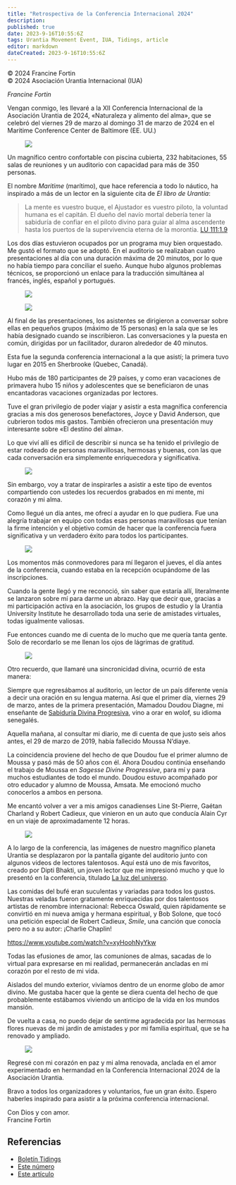 ```yaml
---
title: "Retrospectiva de la Conferencia Internacional 2024"
description: 
published: true
date: 2023-9-16T10:55:6Z
tags: Urantia Movement Event, IUA, Tidings, article
editor: markdown
dateCreated: 2023-9-16T10:55:6Z
---
```


<p class="v-card v-sheet theme--light grey lighten-3 px-2">© 2024 Francine Fortin<br>© 2024 Asociación Urantia Internacional (IUA)</p>

_Francine Fortin_

Vengan conmigo, les llevaré a la XII Conferencia Internacional de la Asociación Urantia de 2024, «Naturaleza y alimento del alma», que se celebró del viernes 29 de marzo al domingo 31 de marzo de 2024 en el Maritime Conference Center de Baltimore (EE. UU.)

<figure id="Figure_1" class="image urantiapedia">
<img src="/image/article/IUA_Tidings/IMG_7950-706x367.jpg">
</figure>

Un magnífico centro confortable con piscina cubierta, 232 habitaciones, 55 salas de reuniones y un auditorio con capacidad para más de 350 personas.

El nombre _Maritime_ (marítimo), que hace referencia a todo lo náutico, ha inspirado a más de un lector en la siguiente cita de _El libro de Urantia_:

> La mente es vuestro buque, el Ajustador es vuestro piloto, la voluntad humana es el capitán. El dueño del navío mortal debería tener la sabiduría de confiar en el piloto divino para guiar al alma ascendente hasta los puertos de la supervivencia eterna de la morontia. [LU 111:1.9](/es/The_Urantia_Book/111#p1_9)

Los dos días estuvieron ocupados por un programa muy bien orquestado. Me gustó el formato que se adoptó. En el auditorio se realizaban cuatro presentaciones al día con una duración máxima de 20 minutos, por lo que no había tiempo para conciliar el sueño. Aunque hubo algunos problemas técnicos, se proporcionó un enlace para la traducción simultánea al francés, inglés, español y portugués.

<figure id="Figure_2" class="image urantiapedia">
<img src="/image/article/IUA_Tidings/Speakers-10-706x420.jpg">
</figure>

<figure id="Figure_3" class="image urantiapedia image-style-align-left">
<img src="/image/article/IUA_Tidings/breakouts-706x432.jpg">
</figure>

Al final de las presentaciones, los asistentes se dirigieron a conversar sobre ellas en pequeños grupos (máximo de 15 personas) en la sala que se les había designado cuando se inscribieron. Las conversaciones y la puesta en común, dirigidas por un facilitador, duraron alrededor de 40 minutos.

Esta fue la segunda conferencia internacional a la que asistí; la primera tuvo lugar en 2015 en Sherbrooke (Quebec, Canadá).

Hubo más de 180 participantes de 29 países, y como eran vacaciones de primavera hubo 15 niños y adolescentes que se beneficiaron de unas encantadoras vacaciones organizadas por lectores.

Tuve el gran privilegio de poder viajar y asistir a esta magnífica conferencia gracias a mis dos generosos benefactores, Joyce y David Anderson, que cubrieron todos mis gastos. También ofrecieron una presentación muy interesante sobre «El destino del alma».

Lo que viví allí es difícil de describir si nunca se ha tenido el privilegio de estar rodeado de personas maravillosas, hermosas y buenas, con las que cada conversación era simplemente enriquecedora y significativa.
<br style="clear:both;"/>

<figure id="Figure_4" class="image urantiapedia">
<img src="/image/article/IUA_Tidings/dialogues-1-706x452.jpg">
</figure>

Sin embargo, voy a tratar de inspirarles a asistir a este tipo de eventos compartiendo con ustedes los recuerdos grabados en mi mente, mi corazón y mi alma.

Como llegué un día antes, me ofrecí a ayudar en lo que pudiera. Fue una alegría trabajar en equipo con todas esas personas maravillosas que tenían la firme intención y el objetivo común de hacer que la conferencia fuera significativa y un verdadero éxito para todos los participantes.

<figure id="Figure_5" class="image urantiapedia">
<img src="/image/article/IUA_Tidings/The-crew-706x349.jpg">
</figure>

Los momentos más conmovedores para mí llegaron el jueves, el día antes de la conferencia, cuando estaba en la recepción ocupándome de las inscripciones.

Cuando la gente llegó y me reconoció, sin saber que estaría allí, literalmente se lanzaron sobre mí para darme un abrazo. Hay que decir que, gracias a mi participación activa en la asociación, los grupos de estudio y la Urantia University Institute he desarrollado toda una serie de amistades virtuales, todas igualmente valiosas.

Fue entonces cuando me di cuenta de lo mucho que me quería tanta gente. Solo de recordarlo se me llenan los ojos de lágrimas de gratitud.

<figure id="Figure_6" class="image urantiapedia">
<img src="/image/article/IUA_Tidings/HULA-Baltimore-706x354.jpg">
</figure>

Otro recuerdo, que llamaré una sincronicidad divina, ocurrió de esta manera:

Siempre que regresábamos al auditorio, un lector de un país diferente venía a decir una oración en su lengua materna. Así que el primer día, viernes 29 de marzo, antes de la primera presentación, Mamadou Doudou Diagne, mi enseñante de [Sabiduría Divina Progresiva](https://urantia-association.org/progressive-divine-wisdom/), vino a orar en wolof, su idioma senegalés.

Aquella mañana, al consultar mi diario, me di cuenta de que justo seis años antes, el 29 de marzo de 2019, había fallecido Moussa N’diaye.

La coincidencia proviene del hecho de que Doudou fue el primer alumno de Moussa y pasó más de 50 años con él. Ahora Doudou continúa enseñando el trabajo de Moussa en _Sagesse Divine Progressive_, para mí y para muchos estudiantes de todo el mundo. Doudou estuvo acompañado por otro educador y alumno de Moussa, Amsata. Me emocionó mucho conocerlos a ambos en persona.

Me encantó volver a ver a mis amigos canadienses Line St-Pierre, Gaétan Charland y Robert Cadieux, que vinieron en un auto que conducía Alain Cyr en un viaje de aproximadamente 12 horas.

<figure id="Figure_7" class="image urantiapedia image-style-align-left">
<img src="/image/article/IUA_Tidings/Dipti-Bhakti-1-150x150.jpg">
</figure>

A lo largo de la conferencia, las imágenes de nuestro magnífico planeta Urantia se desplazaron por la pantalla gigante del auditorio junto con algunos videos de lectores talentosos. Aquí está uno de mis favoritos, creado por Dipti Bhakti, un joven lector que me impresionó mucho y que lo presentó en la conferencia, titulado [La luz del universo](https://www.youtube.com/watch?v=dX-eh5jHgrs).

Las comidas del bufé eran suculentas y variadas para todos los gustos. Nuestras veladas fueron gratamente enriquecidas por dos talentosos artistas de renombre internacional: Rebecca Oswald, quien rápidamente se convirtió en mi nueva amiga y hermana espiritual, y Bob Solone, que tocó una petición especial de Robert Cadieux, _Smile_, una canción que conocía pero no a su autor: ¡Charlie Chaplin!
<br style="clear:both;"/>

https://www.youtube.com/watch?v=xyHoohNyYkw

Todas las efusiones de amor, las comuniones de almas, sacadas de lo virtual para expresarse en mi realidad, permanecerán ancladas en mi corazón por el resto de mi vida.

Aislados del mundo exterior, vivíamos dentro de un enorme globo de amor divino. Me gustaba hacer que la gente se diera cuenta del hecho de que probablemente estábamos viviendo un anticipo de la vida en los mundos mansión.

De vuelta a casa, no puedo dejar de sentirme agradecida por las hermosas flores nuevas de mi jardín de amistades y por mi familia espiritual, que se ha renovado y ampliado.

<figure id="Figure_8" class="image urantiapedia">
<img src="/image/article/IUA_Tidings/Music-and-prayers-706x305.jpg">
</figure>

Regresé con mi corazón en paz y mi alma renovada, anclada en el amor experimentado en hermandad en la Conferencia Internacional 2024 de la Asociación Urantia.

Bravo a todos los organizadores y voluntarios, fue un gran éxito. Espero haberles inspirado para asistir a la próxima conferencia internacional.

Con Dios y con amor.  
Francine Fortin

## Referencias

- [Boletín Tidings](https://urantia-association.org/newsletter/ncategory/tidings-es/?lang=es)
- [Este número](https://urantia-association.org/newsletter/tidings-junio-2024/?lang=es)
- [Este artículo](https://urantia-association.org/retrospectiva-de-la-conferencia-internacional-2024/?lang=es)